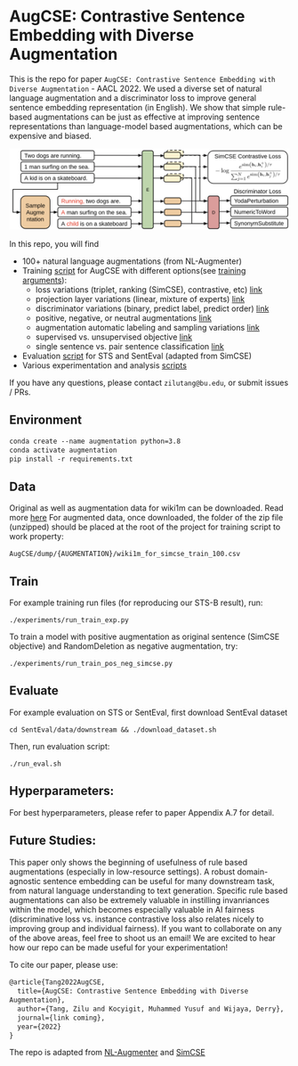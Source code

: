 # AugCSE: Contrastive Sentence Embedding with Diverse Augmentation

This is the repo for paper `AugCSE: Contrastive Sentence Embedding with Diverse Augmentation` - AACL 2022.
We used a diverse set of natural language augmentation and a discriminator loss to improve general sentence embedding 
representation (in English). We show that simple rule-based augmentations can be just as effective at improving sentence
representations than language-model based augmentations, which can be expensive and biased.

![Architecture](architecture.png)

In this repo, you will find 
- 100+ natural language augmentations (from NL-Augmenter)
- Training [script](./train.py) for AugCSE with different options(see [training arguments](https://github.com/PootieT/AugCSE/blob/39c7ee902c635b189528cf3f860e42e66a4a8078/train.py#L64)):
  - loss variations (triplet, ranking (SimCSE), contrastive, etc) [link](https://github.com/PootieT/AugCSE/blob/39c7ee902c635b189528cf3f860e42e66a4a8078/train.py#L126)
  - projection layer variations (linear, mixture of experts) [link](https://github.com/PootieT/AugCSE/blob/39c7ee902c635b189528cf3f860e42e66a4a8078/train.py#L104)
  - discriminator variations (binary, predict label, predict order) [link](https://github.com/PootieT/AugCSE/blob/39c7ee902c635b189528cf3f860e42e66a4a8078/train.py#L171)
  - positive, negative, or neutral augmentations [link](https://github.com/PootieT/AugCSE/blob/39c7ee902c635b189528cf3f860e42e66a4a8078/train.py#L265)
  - augmentation automatic labeling and sampling variations [link](https://github.com/PootieT/AugCSE/blob/39c7ee902c635b189528cf3f860e42e66a4a8078/train.py#L296)
  - supervised vs. unsupervised objective [link](https://github.com/PootieT/AugCSE/blob/39c7ee902c635b189528cf3f860e42e66a4a8078/train.py#L127)
  - single sentence vs. pair sentence classification [link](https://github.com/PootieT/AugCSE/blob/39c7ee902c635b189528cf3f860e42e66a4a8078/train.py#L216)
- Evaluation [script](./evaluate_sentence_embedding.py) for STS and SentEval (adapted from SimCSE)
- Various experimentation and analysis [scripts](./analysis)

If you have any questions, please contact `zilutang@bu.edu`, or submit issues / PRs.


## Environment

```commandline
conda create --name augmentation python=3.8
conda activate augmentation
pip install -r requirements.txt
```

## Data

Original as well as augmentation data for wiki1m can be downloaded. Read more [here]((./data/README_2.md))
For augmented data, once downloaded, the folder of the zip file (unzipped) should be placed at the root of the project
for training script to work property:
```commandline
AugCSE/dump/{AUGMENTATION}/wiki1m_for_simcse_train_100.csv
```


## Train
For example training run files (for reproducing our STS-B result), run:
```commandline
./experiments/run_train_exp.py
```

To train a model with positive augmentation as original sentence (SimCSE objective) and RandomDeletion
as negative augmentation, try:
```commandline
./experiments/run_train_pos_neg_simcse.py
```

## Evaluate
For example evaluation on STS or SentEval, first download SentEval dataset
```commandline
cd SentEval/data/downstream && ./download_dataset.sh
```

Then, run evaluation script: 
```commandline
./run_eval.sh
```

## Hyperparameters:

For best hyperparameters, please refer to paper Appendix A.7 for detail.



## Future Studies:

This paper only shows the beginning of usefulness of rule based augmentations (especially in low-resource settings). A 
robust domain-agnostic sentence embedding can be useful for many downstream task, from natural language understanding to
text generation. Specific rule based augmentations can also be extremely valuable in instilling invanriances within the 
model, which becomes especially valuable in AI fairness (discriminative loss vs. instance contrastive loss also relates
nicely to improving group and individual fairness). If you want to collaborate on any of the above areas, feel free to 
shoot us an email! We are excited to hear how our repo can be made useful for your experimentation!


To cite our paper, please use:
```
@article{Tang2022AugCSE,
  title={AugCSE: Contrastive Sentence Embedding with Diverse Augmentation},
  author={Tang, Zilu and Kocyigit, Muhammed Yusuf and Wijaya, Derry},
  journal={link coming},
  year={2022}
}

```

The repo is adapted from [NL-Augmenter](https://github.com/GEM-benchmark/NL-Augmenter) and [SimCSE](https://github.com/princeton-nlp/SimCSE)
